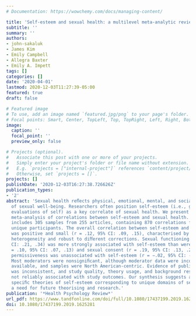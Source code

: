 ```yaml
---
# Documentation: https://wowchemy.com/docs/managing-content/

title: 'Self-esteem and sexual health: a multilevel meta-analytic review'
subtitle: ''
summary: ''
authors:
- john-sakaluk
- James Kim
- Emily Campbell
- Allegra Baxter
- Emily A. Impett
tags: []
categories: []
date: '2020-04-01'
lastmod: 2020-12-03T11:27:39-05:00
featured: true
draft: false

# Featured image
# To use, add an image named `featured.jpg/png` to your page's folder.
# Focal points: Smart, Center, TopLeft, Top, TopRight, Left, Right, BottomLeft, Bottom, BottomRight.
image:
  caption: ''
  focal_point: ''
  preview_only: false

# Projects (optional).
#   Associate this post with one or more of your projects.
#   Simply enter your project's folder or file name without extension.
#   E.g. `projects = ["internal-project"]` references `content/project/deep-learning/index.md`.
#   Otherwise, set `projects = []`.
projects: []
publishDate: '2020-12-03T16:27:38.726626Z'
publication_types:
- '2'
abstract: 'Sexual health reﬂects physical, emotional, mental, and social elements
  of sexual well-being. Researchers often position self-esteem (i.e., global or domain-speciﬁc
  evaluations of self) as a key correlate of sexual health. We present the ﬁrst comprehensive
  meta-analysis of correlations between self-esteem and sexual health. Our synthesis
  includes 305 samples from 255 articles, containing 870 correlations from 191,161
  unique participants. The overall correlation between self-esteem and sexual health
  was positive and small (r = .12, 95% CI: .09, .15), characterised by considerable
  heterogeneity and robust to diﬀerent corrections. Sexual functioning (r = .27, 95%
  CI: .21, .34) was more strongly associated with self-esteem than were safe sex (r
  = .10, 95% CI: .07, .13) and sexual consent (r = .19, 95% CI: .13, .24), and sexual
  permissiveness was unassociated with self-esteem (r = −.02, 95% CI: -.05, .008).
  Most moderators were nonsigniﬁcant, although moderator data were inconsistently
  available, and samples were North American-centric. Evidence of publication bias
  was inconsistent, and study quality, theory usage, and background research were
  not reliably associated with study outcomes. Our synthesis suggests a need for more
  speciﬁc theories of self-esteem corresponding to unique domains of sexual, highlighting
  a need for future theorising and research.'
publication: '*Health Psychology Review*'
url_pdf: https://www.tandfonline.com/doi/full/10.1080/17437199.2019.1625281
doi: 10.1080/17437199.2019.1625281
---
```

